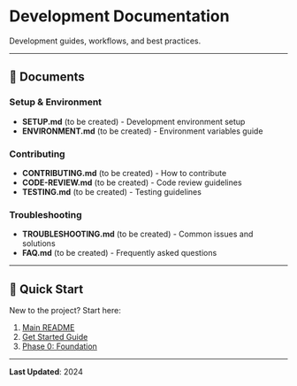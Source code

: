# Development Documentation

Development guides, workflows, and best practices.

---

## 📄 Documents

### Setup & Environment
- **SETUP.md** (to be created) - Development environment setup
- **ENVIRONMENT.md** (to be created) - Environment variables guide

### Contributing
- **CONTRIBUTING.md** (to be created) - How to contribute
- **CODE-REVIEW.md** (to be created) - Code review guidelines
- **TESTING.md** (to be created) - Testing guidelines

### Troubleshooting
- **TROUBLESHOOTING.md** (to be created) - Common issues and solutions
- **FAQ.md** (to be created) - Frequently asked questions

---

## 🔗 Quick Start

New to the project? Start here:
1. [Main README](../../README.md)
2. [Get Started Guide](../../GET-STARTED.md)
3. [Phase 0: Foundation](../../phases/phase-00-foundation/README.md)

---

**Last Updated**: 2024
